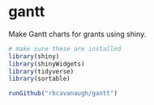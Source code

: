 
<!-- README.md is generated from README.Rmd. Please edit that file -->

# gantt

<!-- badges: start -->
<!-- badges: end -->

Make Gantt charts for grants using shiny.

``` r
# make sure these are installed
library(shiny)
library(shinyWidgets)
library(tidyverse)
library(sortable)

runGithub("rbcavanaugh/gantt")
```
